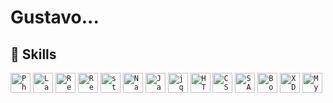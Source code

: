 <h1>Gustavo...</h1>

## 🚀 Skills
<code><img height="32" src="https://img.shields.io/badge/PHP-777BB4?style=for-the-badge&logo=php&logoColor=white" alt="Php"/></code>
<code><img height="32" src="https://img.shields.io/badge/Laravel-FF2D20?style=for-the-badge&logo=laravel&logoColor=white" alt="Laravel"/></code>
<code><img height="32" src="https://img.shields.io/badge/React-20232A?style=for-the-badge&logo=react&logoColor=61DAFB" alt="React"/></code>
<code><img height="32" src="https://img.shields.io/badge/Redux-593D88?style=for-the-badge&logo=redux&logoColor=white" alt="Redux"/></code>
<code><img height="32" src="https://img.shields.io/badge/styled--components-DB7093?style=for-the-badge&logo=styled-components&logoColor=white" alt="styledComponents"/></code>
<code><img height="32" src="https://img.shields.io/badge/React_Native-20232A?style=for-the-badge&logo=react&logoColor=61DAFB" alt="Native"/></code>
<code><img height="32" src="https://img.shields.io/badge/JavaScript-323330?style=for-the-badge&logo=javascript&logoColor=F7DF1E" alt="Javascript"/></code>
<code><img height="32" src="https://img.shields.io/badge/jQuery-0769AD?style=for-the-badge&logo=jquery&logoColor=white" alt="jquery"/></code>
<code><img height="32" src="https://img.shields.io/badge/HTML5-E34F26?style=for-the-badge&logo=html5&logoColor=white" alt="HTML5"/></code>
<code><img height="32" src="https://img.shields.io/badge/CSS3-1572B6?style=for-the-badge&logo=css3&logoColor=white" alt="CSS"/></code>
<code><img height="32" src="https://img.shields.io/badge/Sass-CC6699?style=for-the-badge&logo=sass&logoColor=white" alt="SASS"/></code>
<code><img height="32" src="https://img.shields.io/badge/Bootstrap-563D7C?style=for-the-badge&logo=bootstrap&logoColor=white" alt="Bootstrap"/></code>
<code><img height="32" src="https://img.shields.io/badge/Adobe%20XD-470137?style=for-the-badge&logo=Adobe%20XD&logoColor=#FF61F6" alt="XD"/></code>
<code><img height="32" src="https://img.shields.io/badge/MySQL-005C84?style=for-the-badge&logo=mysql&logoColor=white" alt="MySQL"/></code>
